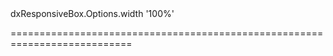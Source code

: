 <!--id-->dxResponsiveBox.Options.width<!--/id-->
<!--merge--><!--/merge-->
<!--default-->'100%'<!--/default-->
===========================================================================
